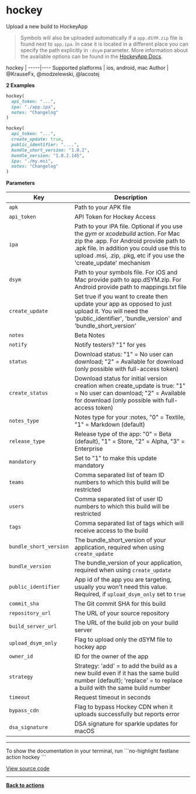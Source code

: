 # hockey


Upload a new build to HockeyApp




> Symbols will also be uploaded automatically if a `app.dSYM.zip` file is found next to `app.ipa`. In case it is located in a different place you can specify the path explicitly in `:dsym` parameter.
More information about the available options can be found in the [HockeyApp Docs](http://support.hockeyapp.net/kb/api/api-versions#upload-version).


hockey |
-----|----
Supported platforms | ios, android, mac
Author | @KrauseFx, @modzelewski, @lacostej



**2 Examples**

```ruby
hockey(
  api_token: "...",
  ipa: "./app.ipa",
  notes: "Changelog"
)
```

```ruby
hockey(
  api_token: "...",
  create_update: true,
  public_identifier: "....",
  bundle_short_version: "1.0.2",
  bundle_version: "1.0.2.145",
  ipa: "./my.msi",
  notes: "Changelog"
)
```





**Parameters**

Key | Description
----|------------
  `apk` | Path to your APK file
  `api_token` | API Token for Hockey Access
  `ipa` | Path to your IPA file. Optional if you use the _gym_ or _xcodebuild_ action. For Mac zip the .app. For Android provide path to .apk file. In addition you could use this to upload .msi, .zip, .pkg, etc if you use the 'create_update' mechanism
  `dsym` | Path to your symbols file. For iOS and Mac provide path to app.dSYM.zip. For Android provide path to mappings.txt file
  `create_update` | Set true if you want to create then update your app as opposed to just upload it. You will need the 'public_identifier', 'bundle_version' and 'bundle_short_version'
  `notes` | Beta Notes
  `notify` | Notify testers? "1" for yes
  `status` | Download status: "1" = No user can download; "2" = Available for download (only possible with full-access token)
  `create_status` | Download status for initial version creation when create_update is true: "1" = No user can download; "2" = Available for download (only possible with full-access token)
  `notes_type` | Notes type for your :notes, "0" = Textile, "1" = Markdown (default)
  `release_type` | Release type of the app: "0" = Beta (default), "1" = Store, "2" = Alpha, "3" = Enterprise
  `mandatory` | Set to "1" to make this update mandatory
  `teams` | Comma separated list of team ID numbers to which this build will be restricted
  `users` | Comma separated list of user ID numbers to which this build will be restricted
  `tags` | Comma separated list of tags which will receive access to the build
  `bundle_short_version` | The bundle_short_version of your application, required when using `create_update`
  `bundle_version` | The bundle_version of your application, required when using `create_update`
  `public_identifier` | App id of the app you are targeting, usually you won't need this value. Required, if `upload_dsym_only` set to `true`
  `commit_sha` | The Git commit SHA for this build
  `repository_url` | The URL of your source repository
  `build_server_url` | The URL of the build job on your build server
  `upload_dsym_only` | Flag to upload only the dSYM file to hockey app
  `owner_id` | ID for the owner of the app
  `strategy` | Strategy: 'add' = to add the build as a new build even if it has the same build number (default); 'replace' = to replace a build with the same build number
  `timeout` | Request timeout in seconds
  `bypass_cdn` | Flag to bypass Hockey CDN when it uploads successfully but reports error
  `dsa_signature` | DSA signature for sparkle updates for macOS




<hr />
To show the documentation in your terminal, run
```no-highlight
fastlane action hockey
```

<a href="https://github.com/fastlane/fastlane/blob/master/fastlane/lib/fastlane/actions/hockey.rb" target="_blank">View source code</a>

<hr />

<a href="/actions"><b>Back to actions</b></a>

